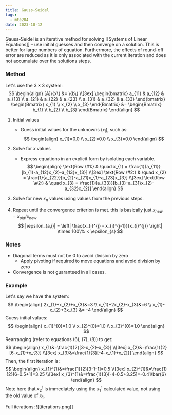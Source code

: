 ```yaml
---
title: Gauss-Seidel
tags:
  - mte204
date: 2023-10-12
---
```

Gauss-Seidel is an iterative method for solving [[Systems of Linear Equations]] – use initial guesses and then converge on a solution. This is better for large numbers of equation. Furthermore, the effects of round-off error are reduced as it is only associated with the current iteration and does not accumulate over the solutions steps.

### Method
Let's use the $3\times 3$ system:
$$
\begin{align}
[A]\{x\} &= \{b\} \\[3ex]
\begin{bmatrix}
a_{11} & a_{12} & a_{13} \\
a_{21} & a_{22} & a_{23} \\
a_{31} & a_{32} & a_{33}
\end{bmatrix}
\begin{Bmatrix}
x_{1} \\
x_{2} \\
x_{3}
\end{Bmatrix}
&=
\begin{Bmatrix}
b_{1} \\
b_{2} \\
b_{3}
\end{Bmatrix}
\end{align}
$$
1. Initial values
	- Guess initial values for the unknowns ($x_{i}$), such as:
$$
\begin{align}
x_{1}=0.0 \\
x_{2}=0.0 \\
x_{3}=0.0
\end{align}
$$

2. Solve for $x$ values
	- Express equations in an explicit form by isolating each variable.
$$
\begin{align}
\text{Row \#1:} & \quad x_{1} = \frac{1}{a_{11}}[b_{1}-a_{12}x_{2}-a_{13}x_{3}] \\[3ex]
\text{Row \#2:} & \quad x_{2} = \frac{1}{a_{22}}[b_{2}-a_{21}x_{1}-a_{23}x_{3}] \\[3ex]
\text{Row \#2:} & \quad x_{3} = \frac{1}{a_{33}}[b_{3}-a_{31}x_{2}-a_{32}x_{2}]
\end{align}
$$
3. Solve for new $x_{n}$ values using values from the previous steps.

4. Repeat until the convergence criterion is met. this is basically just $x_{new}-x_{old} / x_{new}$.
$$
|\epsilon_{a,i}| = \left| \frac{x_{i}^{j} - x_{i}^{j-1}}{x_{i}^{j}} \right| \times 100\% < \epsilon_{s}
$$

### Notes
- Diagonal terms must not be $0$ to avoid division by zero
	- Apply pivoting if required to move equations and avoid division by zero
- Convergence is not guaranteed in all cases.

### Example
Let's say we have the system:
$$
\begin{align}
2x_{1}+x_{2}+x_{3}&=3 \\
x_{1}+2x_{2}-x_{3}&=6 \\
x_{1}-x_{2}+3x_{3} &= -4
\end{align}
$$
Guess initial values:
$$
\begin{align}
x_{1}^{0}=1.0 \\
x_{2}^{0}=1.0 \\
x_{3}^{0}=1.0
\end{align}
$$
Rearranging (refer to equations (6), (7), (8)) to get:
$$
\begin{align}
x_{1}&=\frac{1}{2}[3-x_{2}-x_{3}] \\[3ex]
x_{2}&=\frac{1}{2}[6-x_{1}+x_{3}] \\[3ex]
x_{3}&=\frac{1}{3}[-4-x_{1}+x_{2}]
\end{align}
$$
Then, the first iteration is:
$$
\begin{align}
x_{1}^{1}&=\frac{1}{2}[3-1-1]=0.5 \\[3ex] 
x_{2}^{1}&=\frac{1}{2}[6-0.5+1]=3.25 \\[3ex]
x_{3}^{1}&=\frac{1}{3}[-4-0.5+3.25]=-0.41\bar{6}
\end{align}
$$
Note here that $x_{2}^{1}$ is immediately using the $x_{1}^{1}$ calculated value, not using the old value of $x_{1}$.

Full iterations:
![[iterations.png]]

